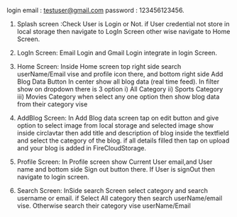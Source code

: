 login 
email : testuser@gmail.com  password : 123456123456.


1) Splash screen :Check User is Login or Not.
if User credential not store in local storage then navigate to
LogIn Screen other wise navigate to Home Screen. 

2) LogIn Screen:  Email Login and Gmail Login integrate in login Screen.

4) Home Screen: Inside Home screen top right side search userName/Email vise and profile icon there,
and bottom right side Add Blog Data Button
In center show all blog data (real time feed).
In filter show on dropdown there is 3 option
i)    All Category
ii)   Sports Category
iii)  Movies Category
when select any one option then show blog data from their category vise 

5) AddBlog Screen:
In Add Blog data screen tap on edit button and give option to select image from local storage
and selected image show inside circlavtar then add title and description of blog inside the textfield
and select the category of the blog. if all details filled then tap on upload and your blog is added in FireCloudStorage.

6) Profile Screen: In Profile screen show Current User email,and User name
and bottom side Sign out button there. If User is signOut then navigate to login screen.

7) Search Screen: InSide search Screen select category and search username or email.
if Select All category then search userName/email vise.
Otherwise search their category vise userName/Email